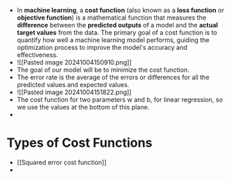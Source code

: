 - In **machine learning**, a **cost function** (also known as a **loss function** or **objective function**) is a mathematical function that measures the **difference** between the **predicted outputs** of a model and the **actual target values** from the data. The primary goal of a cost function is to quantify how well a machine learning model performs, guiding the optimization process to improve the model's accuracy and effectiveness.
- ![[Pasted image 20241004150910.png]]
- The goal of our model will be to minimize the cost function.
- The error rate is the average of the errors or differences for all the predicted values and expected values.
- ![[Pasted image 20241004151822.png]]
- The cost function for two parameters w and b, for linear regression, so we use the values at the bottom of this plane.
- 

# Types of Cost Functions
- [[Squared error cost function]]
- 
